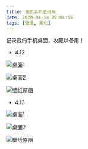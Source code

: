 ```yaml
---
title: 我的手机壁纸系
date: 2020-04-14 20:04:55
tags: [壁纸, 美化]
---
```


记录我的手机桌面，收藏以备用！

<!-- more -->

- 4.12

![桌面1](https://upload-images.jianshu.io/upload_images/3001438-55de6b78e8c3760c.png?imageMogr2/auto-orient/strip%7CimageView2/2/w/1080/q/50)

![桌面2](https://upload-images.jianshu.io/upload_images/3001438-9ca5dbb4e0800490.png?imageMogr2/auto-orient/strip%7CimageView2/2/w/1080/q/50)

![壁纸原图](https://upload-images.jianshu.io/upload_images/3001438-25c1ab13fe816597.png?imageMogr2/auto-orient/strip%7CimageView2/2/w/1080/q/50)

- 4.13

![桌面1](https://upload-images.jianshu.io/upload_images/3001438-92c0b7753e5e6b49.png?imageMogr2/auto-orient/strip%7CimageView2/2/w/1080/q/50)

![桌面2](https://upload-images.jianshu.io/upload_images/3001438-8de0740715352959.png?imageMogr2/auto-orient/strip%7CimageView2/2/w/1080/q/50)

![壁纸原图](https://upload-images.jianshu.io/upload_images/3001438-daadea1f1b84bb68.png?imageMogr2/auto-orient/strip%7CimageView2/2/w/1080/q/50)